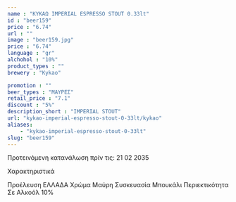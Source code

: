 ```yaml
---
name : "ΚΥΚΑΩ IMPERIAL ESPRESSO STOUT 0.33lt"
id : "beer159"
price : "6.74"
url : ""
image : "beer159.jpg"
price : "6.74"
language : "gr"
alchohol : "10%"
product_types : ""
brewery : "Kykao"

promotion : ""
beer_types : "ΜΑΥΡΕΣ"
retail_price : "7.1"
discount : "5%"
description_short : "IMPERIAL STOUT"
url: "kykao-imperial-espresso-stout-0-33lt/kykao"
aliases: 
    - "kykao-imperial-espresso-stout-0-33lt"
slug: "beer159"
---
```


Προτεινόμενη κατανάλωση πρίν τις: 21 02 2035

Χαρακτηριστικά

Προέλευση
ΕΛΛΑΔΑ
Χρώμα
Μαύρη
Συσκευασία
Μπουκάλι
Περιεκτικότητα Σε Αλκοόλ
10%